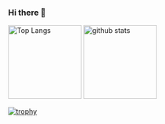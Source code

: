 ### Hi there 👋

<p align="left"> 
  <img alt="Top Langs" height="150px" src="https://github-readme-stats.vercel.app/api/top-langs/?username=tatsurou9003&layout=compact&count_private=true&show_icons=true&theme=cobalt" />
  <img alt="github stats" height="150px" src="https://github-readme-stats.vercel.app/api?username=tatsurou9003&count_private=true&show_icons=true&show_icons=true&theme=cobalt" />
</p>

[![trophy](https://github-profile-trophy.vercel.app/?username=tatsurou9003&theme=dark&column=7
)](https://github.com/ryo-ma/github-profile-trophy)
